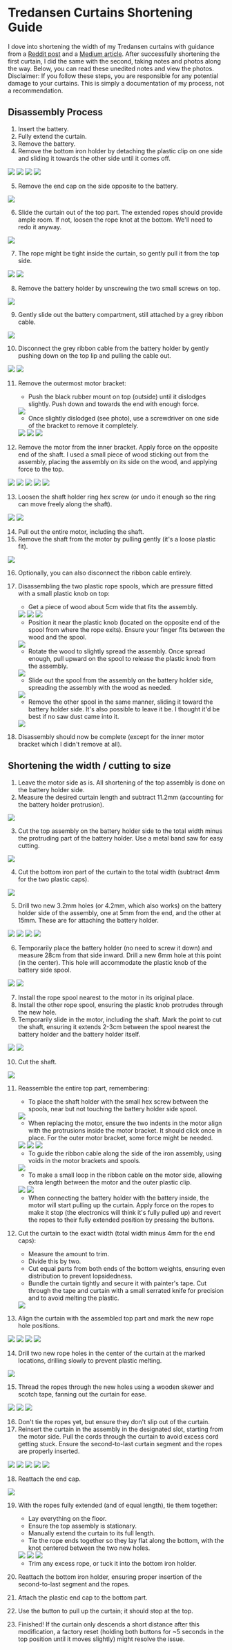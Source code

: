 # Tredansen Curtains Shortening Guide

I dove into shortening the width of my Tredansen curtains with guidance from a [Reddit post](https://www.reddit.com/r/tradfri/comments/15hj3r2/ikea_tredansen_diy_guide_cut_complete_disassembly/) and a [Medium article](https://medium.com/@jared_1228/praktlysing-ikea-smart-blinds-cut-to-size-95d16a2315ef). After successfully shortening the first curtain, I did the same with the second, taking notes and photos along the way. Below, you can read these unedited notes and view the photos. Disclaimer: If you follow these steps, you are responsible for any potential damage to your curtains. This is simply a documentation of my process, not a recommendation.

## Disassembly Process
1. Insert the battery.
2. Fully extend the curtain.
3. Remove the battery.
4. Remove the bottom iron holder by detaching the plastic clip on one side and sliding it towards the other side until it comes off.
<img src="img/4-1.jpg" />
<img src="img/4-2.jpg" />
<img src="img/4-3.jpg" />
<img src="img/4-4.jpg" />

5. Remove the end cap on the side opposite to the battery.
<img src="img/5.jpg" />

6. Slide the curtain out of the top part. The extended ropes should provide ample room. If not, loosen the rope knot at the bottom. We'll need to redo it anyway.
<img src="img/6.jpg" />

7. The rope might be tight inside the curtain, so gently pull it from the top side.
<img src="img/7-1.jpg" />
<img src="img/7-2.jpg" />

8. Remove the battery holder by unscrewing the two small screws on top.
<img src="img/8.jpg" />

9. Gently slide out the battery compartment, still attached by a grey ribbon cable.
<img src="img/9.jpg" />

10. Disconnect the grey ribbon cable from the battery holder by gently pushing down on the top lip and pulling the cable out.
<img src="img/10-1.jpg" />
<img src="img/10-2.jpg" />

11. Remove the outermost motor bracket:
    - Push the black rubber mount on top (outside) until it dislodges slightly. Push down and towards the end with enough force.
    <img src="img/11-1.jpg" />

    - Once slightly dislodged (see photo), use a screwdriver on one side of the bracket to remove it completely.
    <img src="img/11-2.jpg" />
    <img src="img/11-3.jpg" />
    <img src="img/11-4.jpg" />

12. Remove the motor from the inner bracket. Apply force on the opposite end of the shaft. I used a small piece of wood sticking out from the assembly, placing the assembly on its side on the wood, and applying force to the top.
<img src="img/12-1.jpg" />
<img src="img/12-2.jpg" />
<img src="img/12-3.jpg" />
<img src="img/12-4.jpg" />
<img src="img/12-5.jpg" />

13. Loosen the shaft holder ring hex screw (or undo it enough so the ring can move freely along the shaft).
<img src="img/13-1.jpg" />
<img src="img/13-2.jpg" />

14. Pull out the entire motor, including the shaft.
15. Remove the shaft from the motor by pulling gently (it's a loose plastic fit).
<img src="img/15.jpg" />

16. Optionally, you can also disconnect the ribbon cable entirely.
17. Disassembling the two plastic rope spools, which are pressure fitted with a small plastic knob on top:
    - Get a piece of wood about 5cm wide that fits the assembly.
    <img src="img/17-1.jpg" />
    <img src="img/17-2.jpg" />
    <img src="img/17-3.jpg" />

    - Position it near the plastic knob (located on the opposite end of the spool from where the rope exits). Ensure your finger fits between the wood and the spool.
    <img src="img/17-4.jpg" />

    - Rotate the wood to slightly spread the assembly. Once spread enough, pull upward on the spool to release the plastic knob from the assembly.
    <img src="img/17-5.jpg" />

    - Slide out the spool from the assembly on the battery holder side, spreading the assembly with the wood as needed.
    <img src="img/17-6.jpg" />

    - Remove the other spool in the same manner, sliding it toward the battery holder side. It's also possible to leave it be. I thought it'd be best if no saw dust came into it.
    <img src="img/17-7.jpg" />

18. Disassembly should now be complete (except for the inner motor bracket which I didn't remove at all).

## Shortening the width / cutting to size
1. Leave the motor side as is. All shortening of the top assembly is done on the battery holder side.
2. Measure the desired curtain length and subtract 11.2mm (accounting for the battery holder protrusion).
<img src="img/cut2.jpg" />

3. Cut the top assembly on the battery holder side to the total width minus the protruding part of the battery holder. Use a metal band saw for easy cutting.
<img src="img/cut3.jpg" />

4. Cut the bottom iron part of the curtain to the total width (subtract 4mm for the two plastic caps).
<img src="img/cut4.jpg" />

5. Drill two new 3.2mm holes (or 4.2mm, which also works) on the battery holder side of the assembly, one at 5mm from the end, and the other at 15mm. These are for attaching the battery holder.
<img src="img/cut5-1.jpg" />
<img src="img/cut5-2.jpg" />
<img src="img/cut5-3.jpg" />
<img src="img/cut5-4.jpg" />

6. Temporarily place the battery holder (no need to screw it down) and measure 28cm from that side inward. Drill a new 6mm hole at this point (in the center). This hole will accommodate the plastic knob of the battery side spool.
<img src="img/cut6-1.jpg" />
<img src="img/cut6-2.jpg" />

7. Install the rope spool nearest to the motor in its original place.
8. Install the other rope spool, ensuring the plastic knob protrudes through the new hole.
9. Temporarily slide in the motor, including the shaft. Mark the point to cut the shaft, ensuring it extends 2-3cm between the spool nearest the battery holder and the battery holder itself.
<img src="img/cut9-1.jpg" />
<img src="img/cut9-2.jpg" />

10. Cut the shaft.
<img src="img/cut10.jpg" />

11. Reassemble the entire top part, remembering:
    - To place the shaft holder with the small hex screw between the spools, near but not touching the battery holder side spool.
    <img src="img/cut11-1.jpg" />

    - When replacing the motor, ensure the two indents in the motor align with the protrusions inside the motor bracket. It should click once in place. For the outer motor bracket, some force might be needed.
    <img src="img/cut11-2.jpg" />
    <img src="img/cut11-3.jpg" />
    <img src="img/cut11-4.jpg" />

    - To guide the ribbon cable along the side of the iron assembly, using voids in the motor brackets and spools.
    <img src="img/cut11-5.jpg" />

    - To make a small loop in the ribbon cable on the motor side, allowing extra length between the motor and the outer plastic clip.
    <img src="img/cut11-6.jpg" />
    <img src="img/cut11-7.jpg" />

    - When connecting the battery holder with the battery inside, the motor will start pulling up the curtain. Apply force on the ropes to make it stop (the electronics will think it's fully pulled up) and revert the ropes to their fully extended position by pressing the buttons.
12. Cut the curtain to the exact width (total width minus 4mm for the end caps):
    - Measure the amount to trim.
    - Divide this by two.
    - Cut equal parts from both ends of the bottom weights, ensuring even distribution to prevent lopsidedness.
    - Bundle the curtain tightly and secure it with painter's tape. Cut through the tape and curtain with a small serrated knife for precision and to avoid melting the plastic.
    <img src="img/cut12.jpg" />

13. Align the curtain with the assembled top part and mark the new rope hole positions.
<img src="img/cut13-1.jpg" />
<img src="img/cut13-2.jpg" />
<img src="img/cut13-3.jpg" />
<img src="img/cut13-4.jpg" />

14. Drill two new rope holes in the center of the curtain at the marked locations, drilling slowly to prevent plastic melting.
<img src="img/cut14-1.jpg" />

15. Thread the ropes through the new holes using a wooden skewer and scotch tape, fanning out the curtain for ease.
<img src="img/cut15-1.jpg" />
<img src="img/cut15-2.jpg" />
<img src="img/cut15-3.jpg" />

16. Don't tie the ropes yet, but ensure they don't slip out of the curtain.
17. Reinsert the curtain in the assembly in the designated slot, starting from the motor side. Pull the cords through the curtain to avoid excess cord getting stuck. Ensure the second-to-last curtain segment and the ropes are properly inserted.
<img src="img/cut17-1.jpg" />
<img src="img/cut17-2.jpg" />
<img src="img/cut17-3.jpg" />
<img src="img/cut17-4.jpg" />
<img src="img/cut17-5.jpg" />

18. Reattach the end cap.
<img src="img/cut18.jpg" />

19. With the ropes fully extended (and of equal length), tie them together:
    - Lay everything on the floor.
    - Ensure the top assembly is stationary.
    - Manually extend the curtain to its full length.
    - Tie the rope ends together so they lay flat along the bottom, with the knot centered between the two new holes.
    <img src="img/cut19-1.jpg" />
    <img src="img/cut19-2.jpg" />
    <img src="img/cut19-3.jpg" />
    
    - Trim any excess rope, or tuck it into the bottom iron holder.
20. Reattach the bottom iron holder, ensuring proper insertion of the second-to-last segment and the ropes.
21. Attach the plastic end cap to the bottom part.
22. Use the button to pull up the curtain; it should stop at the top.
23. Finished! If the curtain only descends a short distance after this modification, a factory reset (holding both buttons for ~5 seconds in the top position until it moves slightly) might resolve the issue.
